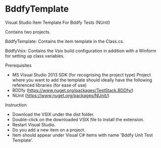 # BddfyTemplate
Visual Studio Item Template For Bddfy Tests (NUnit)

Contains two projects.

BddfyTemplate: Contains the item template in the Class.cs.

BddfyVsix: Contains the Vsix build configuration in addition with a Winform for setting up class variables.

Prerequisites
  - MS Visual Studio 2013 SDK (for recognising the project type)
  Project where you want to add the template should ideally have the following referenced libraries (for ease of use)
  - BDDfy (https://www.nuget.org/packages/TestStack.BDDfy/)
  - NUnit (https://www.nuget.org/packages/NUnit/)

Instruction
  - Download the VSIX under the dist folder.
  - Double-click on the downloaded VSIX file to install the extension.
  - Restart Visual Studio.
  - Do you add a new item on a project.
  - Item should appear under Visual C# items with name 'Bddfy Unit Test Template'.
